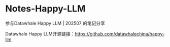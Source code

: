 # Notes-Happy-LLM
参与Datawhale Happy LLM | 202507 的笔记分享

Datawhale Happy LLM开源链接：https://github.com/datawhalechina/happy-llm
